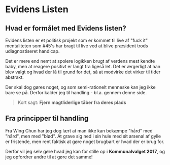 # Evidens Listen

## Hvad er formålet med Evidens listen?
Evidens listen er et politisk projekt som er kommet til live af "fuck it" mentaliteten som #45's har bragt til live ved at blive præsident trods udiagnostiseret handicap.

Det er mere end nemt at spolere logikken brugt af verdens mest kendte baby, men at reagere positivt er langt fra ligeså let. Det er ærgerligt at han blev valgt og hvad der lå til grund for det, så at modvirke det virker til tider abstrakt.

Der skal dog gøres noget, og som semi-rationelt menneske kan jeg ikke bare se på. Derfor kalder jeg til handling - bl.a. gennem denne side.

> Kort sagt: **Fjern magtliderlige tåber fra deres plads**

## Fra principper til handling
Fra Wing Chun har jeg dog lært at man ikke kan bekæmpe "hård" med "hård", men med "blød". At grave sig ned i sin hule med sit arsenal af gylle er fristende, men rent faktisk at gøre noget brugbart er hvad der er brug for.

Derfor vil jeg selv gøre hvad jeg kan for stille op i **Kommunalvalget 2017**, og jeg opfordrer andre til at gøre det samme!
